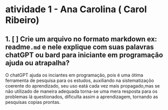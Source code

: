 # atividade 1  - Ana Carolina ( Carol Ribeiro)

##  1. [ ] Crie um arquivo no formato markdown ex: readme`.md` e nele explique com suas palavras chatGPT ou bard para iniciante em programação ajuda ou atrapalha?

O chatGPT ajuda os inciantes em programação, pois é uma ótima ferramenta de pesquisa para os estudos, auxiliando na sistematizaçõo coerente do aprendizado, seu uso eatá cada vez mais propagado,mas se não utilizado de maneira adequada torna-se uma mera resposta para os problemas lá questionados, dificulta assim a aprendizagem,  tornando as pesquisas copias prontas. 


